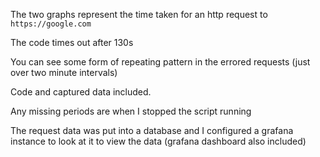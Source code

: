 The two graphs represent the time taken for an http request to ```https://google.com```

The code times out after 130s

You can see some form of repeating pattern in the errored requests (just over two minute intervals)

Code and captured data included. 

Any missing periods are when I stopped the script running

The request data was put into a database and I configured a grafana instance to look at it to view the data (grafana dashboard also included)
